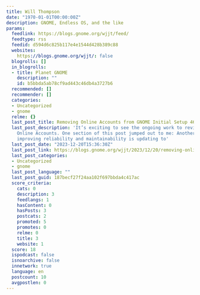 ```yaml
---
title: Will Thompson
date: "1970-01-01T00:00:00Z"
description: GNOME, Endless OS, and the like
params:
  feedlink: https://blogs.gnome.org/wjjt/feed/
  feedtype: rss
  feedid: d594d6c825b117e4e1544d428b389c88
  websites:
    https://blogs.gnome.org/wjjt/: false
  blogrolls: []
  in_blogrolls:
  - title: Planet GNOME
    description: ""
    id: b5bbda5ab78cf9ad443c46db4a3727b6
  recommended: []
  recommender: []
  categories:
  - Uncategorized
  - gnome
  relme: {}
  last_post_title: Removing Online Accounts from GNOME Initial Setup 46
  last_post_description: 'It’s exciting to see the ongoing work to revitalise GNOME
    Online Accounts. One section of this post jumped out to me: Another big step to
    improving reliability and maintainability is updating to'
  last_post_date: "2023-12-20T15:36:30Z"
  last_post_link: https://blogs.gnome.org/wjjt/2023/12/20/removing-online-accounts-from-gnome-initial-setup-46/
  last_post_categories:
  - Uncategorized
  - gnome
  last_post_language: ""
  last_post_guid: 187becf27f24aa102f697bbda4c417ac
  score_criteria:
    cats: 0
    description: 3
    feedlangs: 1
    hasContent: 0
    hasPosts: 3
    postcats: 2
    promoted: 5
    promotes: 0
    relme: 0
    title: 3
    website: 1
  score: 18
  ispodcast: false
  isnoarchive: false
  innetwork: true
  language: en
  postcount: 10
  avgpostlen: 0
---
```

